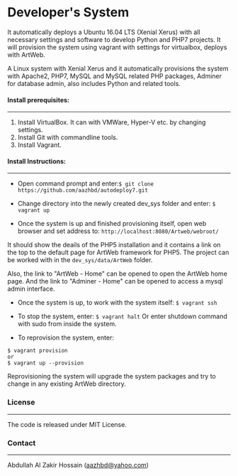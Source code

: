# Developer's System

It automatically deploys a Ubuntu 16.04 LTS (Xenial Xerus) with all necessary settings and software to develop Python and PHP7 projects. It will provision the system using vagrant with settings for virtualbox, deploys with ArtWeb.
 
A Linux system with Xenial Xerus and it automatically provisions the system with Apache2, PHP7, MySQL and MySQL related PHP packages, Adminer for database admin, also includes Python and related tools.


#### Install prerequisites:
---------------------------

1. Install VirtualBox. It can with VMWare, Hyper-V etc. by changing settings.
2. Install Git with commandline tools.
3. Install Vagrant.

#### Install Instructions:
--------------------------

- Open command prompt and enter:``` $ git clone https://github.com/aazhbd/autodeploy7.git ```

- Change directory into the newly created dev_sys folder and enter: ``` $ vagrant up ```

- Once the system is up and finished provisioning itself, open web browser and set address to: ``` http://localhost:8080/Artweb/webroot/ ```

It should show the deails of the PHP5 installation and it contains a link on the top to the default page for ArtWeb framework for PHP5. The project can be worked with in the ```dev_sys/data/ArtWeb``` folder.

Also, the link to "ArtWeb - Home" can be opened to open the ArtWeb home page.
And the link to "Adminer - Home" can be opened to access a mysql admin interface.

- Once the system is up, to work with the system itself: ``` $ vagrant ssh ```

- To stop the system, enter: ``` $ vagrant halt ```
Or enter shutdown command with sudo from inside the system.

- To reprovision the system, enter:
```
$ vagrant provision
or
$ vagrant up --provision
```
Reprovisioning the system will upgrade the system packages and try to change in any existing ArtWeb directory.


### License
-----------

The code is released under MIT License.


### Contact
-----------

Abdullah Al Zakir Hossain (aazhbd@yahoo.com)
